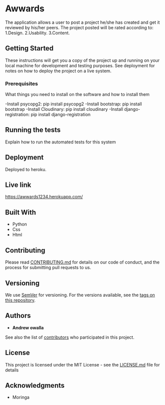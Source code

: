 # Awwards
The application allows a user to post a project he/she has created and get it reviewed by his/her peers. The project posted will be rated according to:
                        1.Design.
                        2.Usability.
                        3.Content.

## Getting Started

These instructions will get you a copy of the project up and running on your local machine for development and testing purposes. See deployment for notes on how to deploy the project on a live system.

### Prerequisites

What things you need to install on the software and how to install them

-Install psycopg2: pip install psycopg2
-Install bootstrap: pip install bootstrap
-Install Cloudinary: pip install cloudinary
-Install django-registration: pip install django-registration

## Running the tests

Explain how to run the automated tests for this system

## Deployment

Deployed to heroku.

## Live link
https://awwards1234.herokuapp.com/

## Built With

* Python
* Css
* Html

## Contributing

Please read [CONTRIBUTING.md](https://gist.github.com/PurpleBooth/b24679402957c63ec426) for details on our code of conduct, and the process for submitting pull requests to us.

## Versioning

We use [SemVer](http://semver.org/) for versioning. For the versions available, see the [tags on this repository](https://github.com/your/project/tags). 

## Authors

* **Andrew owalla** 

See also the list of [contributors](https://github.com/your/project/contributors) who participated in this project.

## License

This project is licensed under the MIT License - see the [LICENSE.md](LICENSE.md) file for details

## Acknowledgments

* Moringa